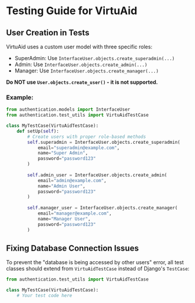 # Testing Guide for VirtuAid

## User Creation in Tests

VirtuAid uses a custom user model with three specific roles:
- SuperAdmin: Use `InterfaceUser.objects.create_superadmin(...)`
- Admin: Use `InterfaceUser.objects.create_admin(...)`
- Manager: Use `InterfaceUser.objects.create_manager(...)`

**Do NOT use `User.objects.create_user()` - it is not supported.**

### Example:

```python
from authentication.models import InterfaceUser
from authentication.test_utils import VirtuAidTestCase

class MyTestCase(VirtuAidTestCase):
    def setUp(self):
        # Create users with proper role-based methods
        self.superadmin = InterfaceUser.objects.create_superadmin(
            email="superadmin@example.com",
            name="Super Admin",
            password="password123"
        )
        
        self.admin_user = InterfaceUser.objects.create_admin(
            email="admin@example.com",
            name="Admin User",
            password="password123"
        )
        
        self.manager_user = InterfaceUser.objects.create_manager(
            email="manager@example.com",
            name="Manager User",
            password="password123"
        )
```

## Fixing Database Connection Issues

To prevent the "database is being accessed by other users" error, all test classes should extend from `VirtuAidTestCase` instead of Django's `TestCase`:

```python
from authentication.test_utils import VirtuAidTestCase

class MyTestCase(VirtuAidTestCase):
    # Your test code here
```
